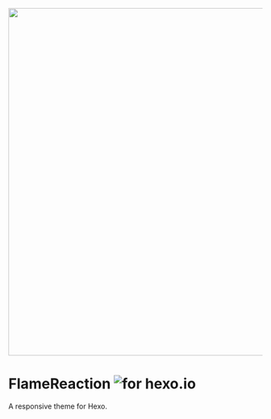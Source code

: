 <p align="center">
    <a href="https://github.com/wjjwkwindy/FlameReaction" target="_blank">
        <img width="690" src="https://i.loli.net/2018/07/31/5b606dc9dce47.png">
    </a>
</p>

# FlameReaction ![for hexo.io](https://img.shields.io/badge/for-hexo.io%20-blue.svg)
A responsive theme for Hexo.